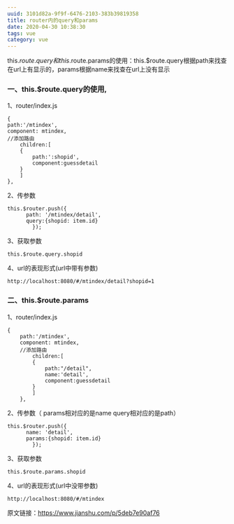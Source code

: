 ```yaml
---
uuid: 3101d82a-9f9f-6476-2103-383b39819358
title: router内的query和params
date: 2020-04-30 10:38:30
tags: vue
category: vue
---
```

this.$route.query和this.$route.params的使用：this.$route.query根据path来找查在url上有显示的，params根据name来找查在url上没有显示

### 一、this.$route.query的使用,

1、router/index.js
```
{
path:'/mtindex',
component: mtindex,
//添加路由
    children:[
    {
        path:':shopid',
        component:guessdetail
    }
    ]
},
```

2、传参数
```
this.$router.push({
      path: '/mtindex/detail', 
      query:{shopid: item.id}
        });

```

3、获取参数
```
this.$route.query.shopid
```

4、url的表现形式(url中带有参数)
```
http://localhost:8080/#/mtindex/detail?shopid=1

```

### 二、this.$route.params

1、router/index.js
```
{
    path:'/mtindex',
    component: mtindex,
    //添加路由
        children:[
        {
            path:"/detail",
            name:'detail',
            component:guessdetail
        }
        ]
    },
```

2、传参数（ params相对应的是name query相对应的是path）
```
this.$router.push({
      name: 'detail', 
      params:{shopid: item.id}
        });
```

3、获取参数
```
this.$route.params.shopid
```

4、url的表现形式(url中没带参数)
```
http://localhost:8080/#/mtindex
```

原文链接：https://www.jianshu.com/p/5deb7e90af76

